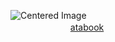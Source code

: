 <img src="https://static.wikia.nocookie.net/saihate-station/images/6/6b/Shion_18_kagami.png/revision/latest/scale-to-width-down/250?cb=20240619065753" alt="Centered Image"> <br>
　
　　　　  　  [atabook](https://crucify.atabook.org)  　 <br>

